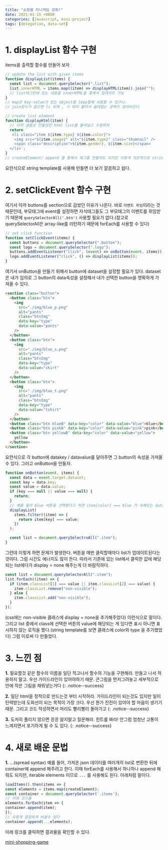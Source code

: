 ```yaml
---
title: "쇼핑몰 미니게임 강화!"
date: 2021-01-15 +0800
categories: [Javascript, mini-project]
tags: [delegation, data-set]
---
```


# 1. displayList 함수 구현

items을 출력할 함수를 만들어 보자

```javascript
// update the list with given items
function displayList(items) {
  const list = document.querySelector(".list");
  list.innerHTML = items.map((item) => displayHTML(item)).join("");
  // list태그안에 있는 내용을 innerHTML을 통해서 업데이트 가능
}
// map은 key-value가 있는 object를 loop할때 사용할 수 있구나.
// join함수가 없으면 li 뒤에 , 가 따라 붙어서 쓸데없는 공백이 생겨버린다.

// create list element
function displayHtml(item) {
  // 아까 샘플로 만들었던 html list를 붙여넣고 수정하자
  return `
   <li class="item ${item.type} ${item.color}">
    <img src="${item.image}" alt="${item.type}" class="thumnail" />
    <span class="description">${item.gender}, ${item.size}</span>
  </li>`;
}
// createElement/ append 를 통해서 태그를 만들어도 되지만 이렇게 직관적으로 string template를 통해 return 해줘도 상관없다. 오히려 이게 더 보기 쉬울 수 있다
```

요런식으로 string template를 사용해 만들면 더 보기 깔끔하고 쉽다.

# 2. setClickEvent 함수 구현

여기서 아까 buttons를 section으로 감쌌던 이유가 나온다. 바로 `이벤트 위임`이라는 것 때문인데, 부모태그에 event를 설정하면 자식태그들도 그 부모태그의 이벤트를 위임받기 때문에 `querySelectorAll('.btn')` 사용할 필요가 없다.(참고로 querySelectorAll은 array-like를 리턴하기 때문에 forEach를 사용할 수 있다)

```javascript
// set click function
function setClickEvent(items) {
  const buttons = document.querySelector(".button");
  const logo = document.querySelector(".logo");
  buttons.addEventListener("click", (event) => onButton(event, items));
  logo.addEventListener("click", () => displayList(items));
}
```

여기서 onButton을 만들기 위해서 button에 dataset을 설정할 필요가 있다. dataset은 내가 임의로 그 button의 data속성을 설정해서 내가 선택한 button을 명확하게 가져올 수 있다.

```html
<section class="button">
  <button class="btn">
    <img
      src="./img/blue_p.png"
      alt="pants"
      class="btnImg"
      data-key="type"
      data-value="pants"
    />
  </button>
  <button class="btn">
    <img
      src="./img/blue_s.png"
      alt="pants"
      class="btnImg"
      data-key="type"
      data-value="skirt"
    />
  </button>
  <button class="btn">
    <img
      src="./img/blue_t.png"
      alt="pants"
      class="btnImg"
      data-key="type"
      data-value="tshirt"
    />
  </button>
  <button class="btn blueB" data-key="color" data-value="blue">blue</button>
  <button class="btn pinkB" data-key="color" data-value="pink">pink</button>
  <button class="btn yellowB" data-key="color" data-value="yellow">
    yellow
  </button>
</section>
```

요런식으로 각 button에 datakey / datavalue를 달아주면 그 button의 속성을 가져올 수 있다. 그러고 onButton을 만들자.

```javascript
function onButton(event, items) {
  const data = event.target.dataset;
  const key = data.key;
  const value = data.value;
  if (key === null || value === null) {
    return;
  }
  // 예를 들어 blue 버튼을 선택했다고 하면 item[color] === blue 가 속해있는 data만 filter해서 displayList에 보내게 된다
  displayList(
    items.filter((item) => {
      return item[key] === value;
    })
  );

  const list = document.querySelectroAll(".item");
}
```

그런데 이렇게 하면 문제가 발생한다. 버튼을 매번 클릭할때마다 list가 업데이트된다는 것이다. 그럼 시간도 에너지도 많이 든다. 따라서 기존에 있는 list에서 클릭한 값에 해당되는 list에다가 display = none 해주는게 더 바람직하다.

```javascript
const list = document.querySelectorAll(".item");
list.forEach((item) => {
  if (item.classList[1] === value || item.classList[2] === value) {
    item.classList.remove("non-visible");
  } else {
    item.classList.add("non-visible");
  }
});
```

(css에는 non-visible 클래스에 display = none을 추가해주었다) 이런식으로 말이다.
그리고 list 중에서 class에 선택한 버튼의 value에 해당되는 게 있다면 표시 아니면 표시하지 않는 로직을 짰다.(string template를 보면 클래스에 color와 type 을 추가했었다) 그럼 이로써 다 만들었다.

# 3. 느낀 점

**1.** 필요할것 같은 함수의 이름을 일단 적고나서 함수의 기능을 구현해라.
만들고 나서 적용하지 말고. 우선 가이드라인이 있어야하기 때문. 큰그림을 먼저그려놓고 세부적으로 안에 작은 그림을 채워넣는거다
{: .notice--success}

**2.** 일단 html을 정적으로 만드는것 부터 시작하라.
가이드라인이 되는것도 있지만 일이 탄력받는데 도화선이 되는 목적이 가장 크다.
우선 뭔가 진전이 있어야 할 마음이 생기기 때문. 그리고 코드 작성하면서 머리도 빨리빨리 돌아가고
{: .notice--success}

**3.** 도저히 풀리지 않으면 끙끙 앓지말고 질문해라.
힌트를 봐라! 안그럼 엄청난 고통이 느껴지면서 포기하게 될 수 도 있다.
{: .notice--success}

# 4. 새로 배운 문법

**1.** ...(spread syntax)
예를 들어, 가져온 json 데이터를 여러개의 list로 변환한 뒤에 container에 append 해주려고 한다.
이때 forEach를 사용해서 하나하나 append 해줘도 되지만, iterable elements 이므로 `...` 를 사용해도 된다. 아래처럼 말이다.

```javascript
loadItems().then(items => {
const elements = items.map(createElement);
const container = document.querySelector('.items');
// 아래 코드를
elements.forEach(item => {
container.append(item);
});
// 요렇게 깔끔하게 바꿀수 있다
container.append(...elements);
```

아래 링크를 클릭하면 결과물을 확인할 수 있다.

[mini-shopping-game](https://yeonghunko.github.io/mini_shopping_game/)
